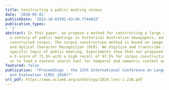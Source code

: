 ```yaml
---
title: Constructing a public meeting corpus
date: '2020-05-01'
publishDate: '2022-10-03T02:43:49.774403Z'
publication_types:
- '1'
abstract: In this paper, we propose a method for constructing a large corpus about
  a century of public meetings in historical Australian newspapers, and analyze the
  constructed corpus. The corpus construction method is based on image processing
  and Optical Character Recognition (OCR). We digitize and transcribe texts of the
  specific topic of public meeting. Experiments show that our proposed method achieves
  a F-score of 71.5% with a high recall of 97.5% for corpus construction. This allows
  us to feed a content search tool for temporal and semantic content analysis.
featured: false
publication: '*Proceedings - the 12th International Conference on Language Resources
  and Evaluation (LREC 2020)*'
url_pdf: https://www.aclweb.org/anthology/2020.lrec-1.238.pdf
---
```



